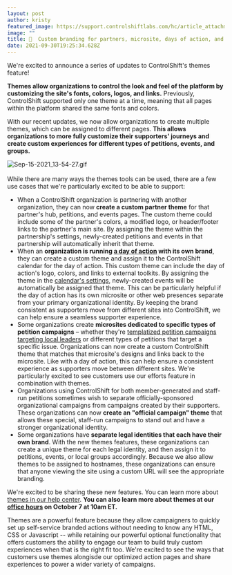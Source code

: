 ```yaml
---
layout: post
author: kristy
featured_image: https://support.controlshiftlabs.com/hc/article_attachments/4407274355343/mceclip0.png
image: ""
title: 🎨  Custom branding for partners, microsite, days of action, and more!
date: 2021-09-30T19:25:34.628Z
---
```

We're excited to announce a series of updates to ControlShift's themes feature!

**Themes allow organizations to control the look and feel of the platform by customizing the site's fonts, colors, logos, and links.** Previously, ControlShift supported only one theme at a time, meaning that all pages within the platform shared the same fonts and colors.

With our recent updates, we now allow organizations to create multiple themes, which can be assigned to different pages. **This allows organizations to more fully customize their supporters' journeys and create custom experiences for different types of petitions, events, and groups.**

![Sep-15-2021_13-54-27.gif](https://support.controlshiftlabs.com/hc/article_attachments/4406528191631/Sep-15-2021_13-54-27.gif)\
\
While there are many ways the themes tools can be used, there are a few use cases that we're particularly excited to be able to support: 

* When a ControlShift organization is partnering with another organization, they can now **create a custom partner theme** for that partner's hub, petitions, and events pages. The custom theme could include some of the partner's colors, a modified logo, or header/footer links to the partner's main site. By assigning the theme within the partnership's settings, newly-created petitions and events in that partnership will automatically inherit that theme.
* When an **organization is running [a day of action](https://www.controlshiftlabs.com/feature/events/) with its own brand**, they can  create a custom theme and assign it to the ControlShift calendar for the day of action. This custom theme can include the day of action's logo, colors, and links to external toolkits. By assigning the theme in the [calendar's settings](https://www.controlshiftlabs.com/feature/events/), newly-created events will be automatically be assigned that theme. This can be particularly helpful if the day of action has its own microsite or other web presences separate from your primary organizational identity. By keeping the brand consistent as supporters move from different sites into ControlShift, we can help ensure a seamless supporter experience.
* Some organizations create **microsites dedicated to specific types of petition campaigns** – whether they're [templatized petition campaigns targeting local leaders](https://www.controlshiftlabs.com/feature/campaigns/efforts/) or different types of petitions that target a  specific issue. Organizations can now create a custom ControlShift theme that matches that microsite's designs and links back to the microsite. Like with a day of action, this can help ensure a consistent experience as supporters move between different sites. We're particularly excited to see customers use our efforts feature in combination with themes. 
* Organizations using ControlShift for both member-generated and staff-run petitions sometimes wish to separate officially-sponsored organizational campaigns from campaigns created by their supporters. These organizations can now **create an "official campaign" theme** that allows these special, staff-run campaigns to stand out and have a stronger organizational identity. 
* Some organizations have **separate legal identities that each have their own brand**. With the new themes features, these organizations can create a unique theme for each legal identity, and then assign it to petitions, events, or local groups accordingly. Because we also allow themes to be assigned to hostnames, these organizations can ensure that anyone viewing the site using a custom URL will see the appropriate branding.

We're excited to be sharing these new features. You can learn more about [themes in our help center](https://support.controlshiftlabs.com/hc/en-us/articles/4406443720847-Customizing-Your-Site-With-Themes). **You can also learn more about themes at our [office hours](https://team.controlshift.app/events/controlshift-office-hours-themes) on October 7 at 10am ET.**

Themes are a powerful feature because they allow campaigners to quickly set up self-service branded actions without needing to know any HTML, CSS or Javascript -- while retaining our powerful optional functionality that offers customers the ability to engage our team to build truly custom experiences when that is the right fit too. We're excited to see the ways that customers use themes alongisde our optimized action pages and share experiences to power a wider variety of campaigns.